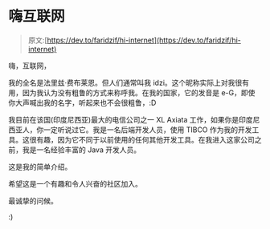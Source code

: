 # 嗨互联网

> 原文:[https://dev.to/faridzif/hi-internet](https://dev.to/faridzif/hi-internet)

嗨，互联网，

我的全名是法里兹·费布莱恩。但人们通常叫我 idzi。这个昵称实际上对我很有用，因为我认为没有粗鲁的方式来称呼我。在我的国家，它的发音是 e-G，即使你大声喊出我的名字，听起来也不会很粗鲁，:D

我目前在该国(印度尼西亚)最大的电信公司之一 XL Axiata 工作，如果你是印度尼西亚人，你一定听说过它。我是一名后端开发人员，使用 TIBCO 作为我的开发工具。这很有趣，因为它不同于以前使用的任何其他开发工具。在我进入这家公司之前，我是一名经验丰富的 Java 开发人员。

这是我的简单介绍。

希望这是一个有趣和令人兴奋的社区加入。

最诚挚的问候。

:)